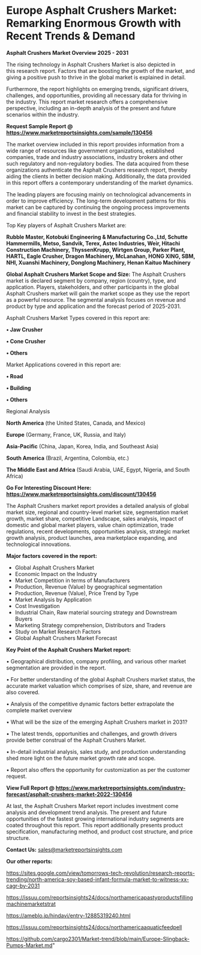 # Europe Asphalt Crushers Market: Remarking Enormous Growth with Recent Trends & Demand

<Strong> Asphalt Crushers Market Overview 2025 - 2031</strong>

The rising technology in Asphalt Crushers Market is also depicted in this research report. Factors that are boosting the growth of the market, and giving a positive push to thrive in the global market is explained in detail.

Furthermore, the report highlights on emerging trends, significant drivers, challenges, and opportunities, providing all necessary data for thriving in the industry. This report market research offers a comprehensive perspective, including an in-depth analysis of the present and future scenarios within the industry.

<strong>Request Sample Report @ <a href=https://www.marketreportsinsights.com/sample/130456>https://www.marketreportsinsights.com/sample/130456</a></strong>

The market overview included in this report provides information from a wide range of resources like government organizations, established companies, trade and industry associations, industry brokers and other such regulatory and non-regulatory bodies. The data acquired from these organizations authenticate the Asphalt Crushers research report, thereby aiding the clients in better decision making. Additionally, the data provided in this report offers a contemporary understanding of the market dynamics.

The leading players are focusing mainly on technological advancements in order to improve efficiency. The long-term development patterns for this market can be captured by continuing the ongoing process improvements and financial stability to invest in the best strategies.

Top Key players of Asphalt Crushers Market are:

<strong>Rubble Master, Kotobuki Engineering & Manufacturing Co.,Ltd, Schutte Hammermills, Metso, Sandvik, Terex, Astec Industries, Weir, Hitachi Construction Machinery, ThyssenKrupp, Wirtgen Group, Parker Plant, HARTL, Eagle Crusher, Dragon Machinery, McLanahan, HONG XING, SBM, NHI, Xuanshi Machinery, Donglong Machinery, Henan Kaituo Machinery</strong>

<strong><b>Global Asphalt Crushers Market Scope and Size:</b></strong>
The Asphalt Crushers market is declared segment by company, region (country), type, and application. Players, stakeholders, and other participants in the global Asphalt Crushers market will gain the market scope as they use the report as a powerful resource. The segmental analysis focuses on revenue and product by type and application and the forecast period of 2025-2031.

Asphalt Crushers Market Types covered in this report are:

<strong>• Jaw Crusher

• Cone Crusher

• Others</strong>

Market Applications covered in this report are:

<strong>• Road

• Building

• Others</strong> 

Regional Analysis

<strong>North America</strong> (the United States, Canada, and Mexico)

<strong>Europe</strong> (Germany, France, UK, Russia, and Italy)

<strong>Asia-Pacific</strong> (China, Japan, Korea, India, and Southeast Asia)

<strong>South America</strong> (Brazil, Argentina, Colombia, etc.)

<strong>The Middle East and Africa</strong> (Saudi Arabia, UAE, Egypt, Nigeria, and South Africa)

<strong>Go For Interesting Discount Here: <a href=https://www.marketreportsinsights.com/discount/130456>https://www.marketreportsinsights.com/discount/130456</a></strong>

The Asphalt Crushers market report provides a detailed analysis of global market size, regional and country-level market size, segmentation market growth, market share, competitive Landscape, sales analysis, impact of domestic and global market players, value chain optimization, trade regulations, recent developments, opportunities analysis, strategic market growth analysis, product launches, area marketplace expanding, and technological innovations.

<strong><b>Major factors covered in the report:</b></strong>
<ul>
  <li>Global Asphalt Crushers Market </li>
  <li>Economic Impact on the Industry</li>
  <li>Market Competition in terms of Manufacturers</li>
  <li>Production, Revenue (Value) by geographical segmentation</li>
  <li>Production, Revenue (Value), Price Trend by Type</li>
  <li>Market Analysis by Application</li>
  <li>Cost Investigation</li>
  <li>Industrial Chain, Raw material sourcing strategy and Downstream Buyers</li>
  <li>Marketing Strategy comprehension, Distributors and Traders</li>
  <li>Study on Market Research Factors</li>
  <li>Global Asphalt Crushers Market Forecast</li>
</ul>

<strong><b>Key Point of the Asphalt Crushers Market report:</b></strong>

• Geographical distribution, company profiling, and various other market segmentation are provided in the report.

• For better understanding of the global Asphalt Crushers market status, the accurate market valuation which comprises of size, share, and revenue are also covered.

• Analysis of the competitive dynamic factors better extrapolate the complete market overview

• What will be the size of the emerging Asphalt Crushers market in 2031?

• The latest trends, opportunities and challenges, and growth drivers provide better construal of the Asphalt Crushers Market.

• In-detail industrial analysis, sales study, and production understanding shed more light on the future market growth rate and scope.

• Report also offers the opportunity for customization as per the customer request.

<strong><b>View Full Report @ <a href=https://www.marketreportsinsights.com/industry-forecast/asphalt-crushers-market-2022-130456>https://www.marketreportsinsights.com/industry-forecast/asphalt-crushers-market-2022-130456</a></b></strong>


At last, the Asphalt Crushers Market report includes investment come analysis and development trend analysis. The present and future opportunities of the fastest growing international industry segments are coated throughout this report. This report additionally presents product specification, manufacturing method, and product cost structure, and price structure.

<strong>Contact Us:</strong>
sales@marketreportsinsights.com

<strong>Our other reports:</strong>

<a href=https://sites.google.com/view/tomorrows-tech-revolution/research-reports-trending/north-america-soy-based-infant-formula-market-to-witness-xx-cagr-by-2031>https://sites.google.com/view/tomorrows-tech-revolution/research-reports-trending/north-america-soy-based-infant-formula-market-to-witness-xx-cagr-by-2031</a>

<a href=https://issuu.com/reportsinsights24/docs/northamericapastyproductsfillingmachinemarketstrat>https://issuu.com/reportsinsights24/docs/northamericapastyproductsfillingmachinemarketstrat</a>

<a href=https://ameblo.jp/hindavi/entry-12885319240.html>https://ameblo.jp/hindavi/entry-12885319240.html</a>

<a href=https://issuu.com/reportsinsights24/docs/northamericaaquaticfeedpell>https://issuu.com/reportsinsights24/docs/northamericaaquaticfeedpell</a>

<a href=https://github.com/cargo2301/Market-trend/blob/main/Europe-Slingback-Pumps-Market.md>https://github.com/cargo2301/Market-trend/blob/main/Europe-Slingback-Pumps-Market.md</a>"
